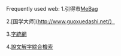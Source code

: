 Frequently used web:
1.引得市[MeBag](http://www.mebag.com/index/)

2.[国学大师](http://www.guoxuedashi.net/） 

3.[字統網](https://zi.tools/)

4.[說文解字綜合檢索](http://www.homeinmists.com/shuowen/index.html) 

